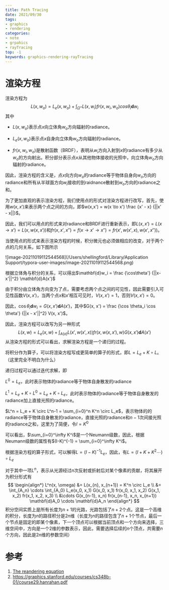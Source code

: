 ```yaml
---
title: Path Tracing
date: 2021/09/30
tags: 
- graphics
- rendering
categories:
- note
- grpahics
- rayTracing
top: -1
keywords: graphics-rendering-rayTracing
---
```


# 渲染方程

渲染方程为
$$
L(x, w_o) = L_e(x, w_o) + \int_{\Omega^+} L(x, w_i) fr(x, w_i, w_o) cos\theta_i \mathbf{d} w_i
$$
其中

+ $L(x, w_o)$表示点$x$向立体角$w_o$方向辐射的radiance。

+ $L_e(x, w_o)$表示点$x$自身向立体角$w_o$方向辐射的radiance。

+ $fr(x, w_i, w_o)$是散射函数（BRDF），表明从$w_i$方向入射到$x$的radiance有多少从$w_o$的方向射出。积分部分表示点$x$从其他物体接收的光照中，向立体角$w_o$方向辐射的radiance。

因此，渲染方程的含义是，点$x$向方向$w_o$的radiance等于物体自身向$w_o$方向的radiance和所有从半球面方向$w_i$接收的到raidnance散射到$w_o$方向的radiance之和。



为了更加直观的表示渲染方程，我们使用点的形式对渲染方程进行改写，首先，使用$w(x,x')$来表示两个点之间的方向，即$w(x,x') = w(x \to x') \frac {x' - x} {||x' - x||}$。

因此，我们可以用点的形式来对radiance和BRDF进行重新表示，即$L(x, x') = L(x \to x') = L(x, w(x, x'))$和$fr(x, x', x'') = f(x \to x' \to x'') = fr(x', w(x', x), w(x', x''))$。

当使用点的形式来表示渲染方程的时候，积分微元也必须做相应的改变，对于两个点的几何关系，如下图所示

![image-20211019112544568](/Users/shellingford/Library/Application Support/typora-user-images/image-20211019112544568.png)

根据立体角与积分的关系，可以得出$\mathbf{d}w_i = \frac {\cos\theta'} {||x-x'||^2} \mathbf{d}A(x')$

由于积分由立体角方向变为了点，需要考虑两个点之间的可见性，因此需要引入可见性函数$V(x,x')$，当两个点$x$和$x'$相互可见时，$V(x, x')=1$，否则$V(x, x')=0$。

因此，$\cos \theta_i \mathbf{d} w_i = G(x, x')\mathbf{d} A(x')$，其中$G(x, x') = \frac {\cos \theta_i \cos \theta'} {||x - x'||^2} V(x, x')$。

因此，渲染方程可以改写为另一种形式
$$
L(x, w) = L_e(x, w) + \int_{A(x)} L(x', w(x',x))fr(x, w(x,x'), w) G(x, x') \mathbf{d} A(x')
$$
从渲染方程的形式可以看出，求解渲染方程是一个递归的过程。

将积分作为算子，可以将渲染方程写成更简单的算子的形式，即$L = L_e + K \circ L$。（这里完全不明白为什么）

递归过程可以通过迭代求解，即

$L^0 = L_e$，此时表示物体的radiance等于物体自身散发的radiance

$L^1 = L_e + K \circ L^0 = L_e + K \circ L_e$，此时表示物体的radiance等于物体自身散发的radiance加上直接光照的radiance。

$L^n = L_e + K \circ L^n-1 = \sum_{i=0}^n K^n \circ L_e$，表示物体的的radiance等于物体自身散发的radiance，直接光照的radiance和$n-1$次间接光照的radiance之和，这里为了简便，令$I = K^0$

可以看出，$\sum_{i=0}^\infty K^i$是一个Neumann级数，因此，根据Neumann级数的属性有$(I-K)^{-1} = \sum_{i=0}^\infty K^i$。

根据渲染方程的算子形式，可以解得$L = (I-K)^{-1}L_e$，因此，有$L = (I+K+K^2 \cdots ) \circ L_e$



对于其中一项$L^n$，表示从光源经过$n$次反射或折射后对某个像素的贡献，将其展开为积分形式有
$$
\begin{align*}
L^n(x, \omega) &= L(x_{n}, x_{n+1}) =  K^n \circ L_e \\
&= \int_{A_n} \cdots \int_{A_0} L_e(x_0, x_1) G(x_0, x_1) fr(x_0, x_1, x_2) G(x_1, x_2) fr(x_1, x_2, x_3) \\
&\cdots G(x_{n-1}, x_n) fr(x_{n-1}, x_n, x_{n+1}) \mathbf{d}A_0 \cdots \mathbf{d}A_n
\end{align*}
$$
积分空间实质上是所有长度为$n+1$的光路，光路包括了$n+2$个点。这是一个高维的积分，长度为$n$的路径积分是$2n$维（长度为$n$的路径包含了$n+1$个节点，最后一个节点是固定的即某个像素，下一个顶点可以根据当前顶点和一个方向来选择，三维空间中，方向是一个2维的参数表示，因此，需要选择后续的$n$个顶点，共需要$n$个方向，因此是$2n$维的参数空间）

# 参考

1. [The reandering equation](https://dl.acm.org/doi/10.1145/15886.15902)
2. https://graphics.stanford.edu/courses/cs348b-01/course29.hanrahan.pdf